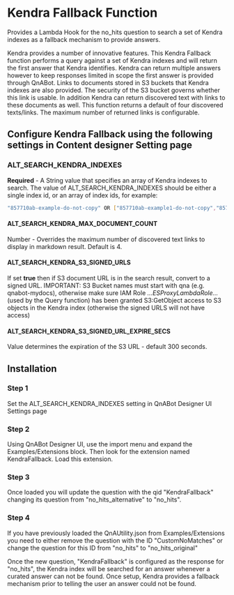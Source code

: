 # Kendra Fallback Function

Provides a Lambda Hook for the no_hits question to search a set of Kendra indexes
as a fallback mechanism to provide answers.

Kendra provides a number of innovative features. This Kendra Fallback function performs a query against a
set of Kendra indexes and will return the first answer that Kendra identifies. Kendra can return multiple
answers however to keep responses limited in scope the first answer is provided through QnABot. Links to
documents stored in S3 buckets that Kendra indexes are also provided. The security of the S3 bucket governs
whether this link is usable. In addition Kendra can return discovered text with links to these documents as well.
This function returns a default of four discovered texts/links. The maximum number of returned links is
configurable.

## Configure Kendra Fallback using the following settings in Content designer Setting page

### ALT\_SEARCH\_KENDRA\_INDEXES

**Required** - A String value that specifies an array of
Kendra indexes to search.
The value of ALT\_SEARCH\_KENDRA\_INDEXES should be either a single index id, or an array of index ids, for example:

```bash
"857710ab-example-do-not-copy" OR ["857710ab-example1-do-not-copy","857710ab-example2-do-not-copy"]
```

#### ALT\_SEARCH\_KENDRA\_MAX\_DOCUMENT\_COUNT

Number - Overrides the maximum number of discovered text links
to display in markdown result. Default is 4.

#### ALT_SEARCH_KENDRA_S3_SIGNED_URLS  
  
If set **true** then if S3 document URL is in the search result, convert to a signed URL.
IMPORTANT: S3 Bucket names must start with qna (e.g. qnabot-mydocs), otherwise make sure IAM Role *...ESProxyLambdaRole...* (used by the Query function) has been granted S3:GetObject access to S3 objects in the Kendra index (otherwise the signed URLS will not have access)

#### ALT\_SEARCH\_KENDRA\_S3\_SIGNED\_URL\_EXPIRE\_SECS  
  
Value determines the expiration of the S3 URL - default 300 seconds.

## Installation

### Step 1

Set the ALT\_SEARCH\_KENDRA\_INDEXES setting in QnABot Designer UI Settings page

### Step 2

Using QnABot Designer UI, use the import menu and expand the Examples/Extensions block. Then look
for the extension named KendraFallback. Load this extension.

### Step 3

Once loaded you will update the question with the qid  "KendraFallback" changing its question from
"no_hits_alternative" to "no_hits".

### Step 4

If you have previously loaded the QnAUtility.json from Examples/Extensions you need to either remove
the question with the ID "CustomNoMatches" or change the question for this ID from "no_hits" to "no_hits_original"

Once the new question, "KendraFallback" is configured as the response for "no_hits", the Kendra index will be
searched for an answer whenever a curated answer can not be found. Once setup, Kendra provides a fallback
mechanism prior to telling the user an answer could not be found.
